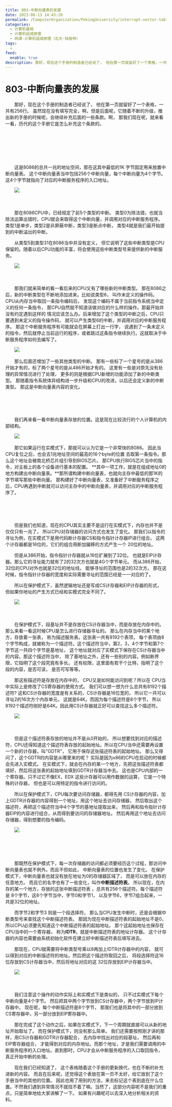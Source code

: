 ```yaml
---
title: 803-中断向量表的发展
date: 2023-06-13 14:43:28
permalink: /ComputerOrganization/PekingUniversity/interrupt-vector-table-development
categories:
  - 计算机基础
  - 计算机组成原理
  - 网课-计算机组成原理（北大-陆俊林）
tags:
  - 
feed:
  enable: true
description: 那好，现在这个手册的制造者已经说了， 他在第一页就留好了一个表格，一共有256行。 虽然现在没有填写完全，啊，但是后面呢，它随着不断的升级，推出新的手册的时候呢，会继续补充后面的一些条款。啊， 那我们现在呢，就来看一看，历代的这个手册它是怎么补充这个条款的。
---
```

# 803-中断向量表的发展

　　那好，现在这个手册的制造者已经说了， 他在第一页就留好了一个表格，一共有256行。 虽然现在没有填写完全，啊，但是后面呢，它随着不断的升级，推出新的手册的时候呢，会继续补充后面的一些条款。啊， 那我们现在呢，就来看一看，历代的这个手册它是怎么补充这个条款的。
<!-- more -->
　　‍

　　‍

　　‍

　　这是8086的总共一兆的地址空间，那在这其中最低的1K 字节固定用来放置中断向量表。 这个中断向量表当中包括256个中断向量，每个中断向量为4个字节。 这4个字节就指向了对应的中断服务程序的入口地址。 

　　![](https://image.peterjxl.com/blog/image-20220921224444-rm3nt0o.png)

　　‍

　　那在8086CPU中，已经规定了前5个类型的中断。 类型0为除法错，也就当除法运算出错时，CPU就会来取得这个中断向量，并调用对应的中断服务程序。 类型1是单步，类型2是非屏蔽中断，类型3是断点中断， 类型4就是我们最开始提到的中断溢出的中断。 

　　从类型5到类型31在8086当中并没有定义， 但它说明了这些中断类型是CPU保留的。随着以后CPU功能的丰富，将会使用这些中断类型号来提供新的中断服务。

　　![](https://image.peterjxl.com/blog/image-20220921224609-6cqqnu2.png)

　　‍

　　那我们就来简单的看一看后来的CPU又有了哪些新的中断类型。 那在8086之后，新的中断类型在不断地添加进来。比如说类型6， 叫作未定义的操作码。CPU从内存当中取回一条指令编码后， 发现这个编码不属于当前指令系统当中定义的任何一条指令， 那CPU自然就不知道该做对应的什么样的操作。那最开始并没有约定遇到这样的 情况应该怎么办。后来增加了这个类型的中断之后，CPU只要遇到未定义的指令操作码， 就可以产生类型6的中断，并调用对应的中断服务程序。 那这个中断服务程序有可能就会在屏幕上打出一行字， 说遇到了一条未定义的指令，然后就停止当前运行的程序，或者跳过这条指令继续执行。这就取决于中断服务程序如何去编写了。 

　　![](https://image.peterjxl.com/blog/image-20220921224759-4w5tzwc.png)

　　那么后面还增加了一些其他类型的中断。 那有一些标了一个星号的是从386开始才有的，标了两个星号的是从486开始才有的。 这里有一些是对原先没有处理的异常情况进行了处理， 更多的则是根据CPU新增的功能添加了新的中断类型。 那随着指令系统体异结构进一步升级和CPU的改进，以后还会定义新的中断类型。 那这是中断向量表内容的变化。 

　　‍

　　‍

　　我们再来看一看中断向量表存放的位置。这是现在比较流行的个人计算机的内部结构。

　　![](https://image.peterjxl.com/blog/image-20220921224937-clg4jk6.png)

　　那它如果运行在实模式下，那就可以认为它是一个非常快的8086。 因此当CPU复位之后，也会去1兆地址空间的最高的16个byte的位置 去取第一条指令。那么这个地址会被南北桥芯片组引导到BIOS芯片。 那CPU执行BIOS芯片当中的指令，对主板上的各个设备进行基本的配置。 **其中一项工作，就是在组成地址0的地方构建出中断向量表。**那所谓构建中断向量表，也就向主存中最低的那1K的字节填写那些中断向量。 那构建好了中断向量表，又准备好了中断服务程序之后，CPU再遇到中断就可以访问主存中的中断向量表，并调用对应的中断服务程序了。 

　　‍

　　‍

　　但是我们也知道，现在的CPU其实主要不是运行在实模式下，内存也并不是仅仅只有一兆了， 所以CPU对存储器的访问方式也发生了变化。 那我们以指令的寻址为例，在实模式下是用代码断计存器CS和指令指针计存器IP进行组合。 这两个计存器都是16位的，它们的组合用断加偏移的方式产生一个 20位的地址。

　　但是从386开始，指令指针计存器就从16位扩展到了32位。 也就是EIP计存器。那么它的寻址能力就有了2的32次方也就是4G个字节单元。 而从386开始，32位的CPU对外也就是32位的地址线， 能够寻址的范围也是2的32次方。 那在这时候，指令指针计存器的宽度和实际需要寻址的范围已经是一一对应的了。 

　　所以在保护模式下，虽然逻辑地址还是写成CS计存器和EIP计存器的形式， 但如果你地址的产生方式已经和实模式完全不同了。 

　　![](https://image.peterjxl.com/blog/image-20220922071209-ponmj2c.png)

　　‍

　　在保护模式下，段基址并不是存放在CS计存器当中，而是存放在内存中的。 那么来看一看这时候CPU是怎么进行存储器寻址的。 那么在内存当中的某个地方，存放着一张表， 称为描述服务表。这张表一共有8192个表项， 每个表项由8个字节构成，就被称为一个描述符。这个描述符当中，第2，3，4个字节和第7个字节这一共四个字节是基地址， 这个地址就对应了实模式下保存在CS计存器当中的内容。那这个描述符当中， 除了基地址之外，还有一些别的内容。例如断界限，它指明了这个段究竟有多长。 还有权限，这里面有若干个比特，指明了这个段的内容，是否可读， 是否可写等等。

　　那这些描述符是存放在内存中的， CPU又是如何能访问到呢？所以在 CPU当中实际上是修改了CS寄存器的使用方式。 我们可以想一想为什么总共有8192个描述符? 这和CS计存器的宽度是有关系的，CS计存器是16位宽的， 所以它一共可以寻址2的16次方个内存单元， 这就是64K。而因为每个描述符是8个字节， 所以8192个描述符刚好是64K。因此用CS计存器就正好可以查找这么多个描述符。 

　　![](https://image.peterjxl.com/blog/image-20220922071356-m6ayupz.png)

　　‍

　　但是这个描述符表存放的地址并不是从0开始的， 所以想要找到对应的描述符，CPU还得知道这个描述符表存放的起始地址。所以在CPU当中还需要再设置一个新的计存器，叫"GDTR"， 它用于保存这张描述符表的起始地址。 那么又得问了，这个GDTR的内容是从哪里来的呢？ 实际是因为x86的CPU在启动的时候都会先进入实模式。 在实模式下，就会在内存的某一个地方，先把这张描述符表都填好，然后将这张表的起始地址填到GDTR计存器当中去。 这也是CPU内部的一个寄存器。只不过它不像EX，EDX 这些计存器可以用作数据的运算， 它是一个特殊的计存器， 但也是可以用特定的指令进行访问的。

　　所以在保护模式下，CPU每次要访问存储器，都得先用 CS计存器的内容，加上GDTR计存器的内容得到一个地址，用这个地址去访问存储器， 然后取出这个描述符，再把这个描述符当中4个字节的基地址提取出来， 然后再和指令指针计存器EIP的内容进行组合，从而得到要访问的存储器地址。 然后再用这个地址去访问存储器，得到想要的指令编码。

　　![](https://image.peterjxl.com/blog/image-20220922071522-9bnz1di.png)

　　‍

　　‍

　　那既然在保护模式下，每一次存储器的访问都必须要经历这个过程，那访问中断向量表也就不例外。而且不但如此， 中断向量表的位置也发生了变化。 在保护模式下，中断向量表也就没有放在地址为0的存储器区域了， 而是可以放在内存的任意地方。 而且它的名字也有了一些变化，叫作**中断描述符表**。 所以现在，在内存的某一个地方，存放的这张中断描述符表 ，总共有256个描述符。每个描述符是 8个字节，这8个字节当中，字节0和字节1， 以及字节6，字节7组合起来，一共是32位的地址。

　　而字节2和字节3 则是一个段选择符。 那么当CPU发生中断时，还是会根据中断类型号来查找这个中断描述符表。 那因为现在中断描述符表的起始地址不是0， 所以CPU必须要先知道这个中断描述符表的起始地址。 那个这起始地址也保存在CPU当中的一个寄存器， 称为**IDTR**，就是中断描述符表的地址计存器。 这个计存器的内容也需要由系统初始化软件在建立好中断描述符表后填写进去。 

　　那现在，CPU就需要将中断类型号乘以8再加上IDTR计存器中的内容， 就可以得到对应的中断描述符的地址。然后把这个描述符取回之后， 将段选择符这16位存放到CS计存器当中，然后将地址对应的这 32位存放到EIP计存器当中。 

　　![](https://image.peterjxl.com/blog/image-20220922071701-qanr4e2.png)

　　‍

　　我们注意这个操作的动作实际上和实模式下是类似的， 只不过实模式下每个中断向量是4个字节。 然后把其中两个字节放到CS计存器中，两个字节放到IP计存器中。 现在呢，每个中断描述符是8个字节， 那我们也是将其中的一部分放到CS寄存器中，另一部分放到EIP寄存器中。 

　　那在完成了这个动作之后，如果在实模式下，下一个周期就直接可以从新的地址开始取址了。 而在保护模式下，则没有那么简单。 我们还需要按照刚才讲的那样，用CS计存器和GDTR计存器配合， 去内存中找出对应的段基址， 然后再和EIP寄存器组合， 才能得到对应的内存地址。而那个地址，才是我们需要调用的中断服务程序的入口地址。直到那时，CPU才会从中断服务程序的入口取回指令，真正开始中断的处理。

　　现在我们已经知道了， 这个表格随着这个手册的更新换代，也在不断的补充进新的内容。 而且在后来呢，还觉得这个表放在第一页不太好，给它放到了这个手册当中的其他的位置。 因此也用了用别的方法，来去标记这个表到底在什么位置。不然我们遇到异常情况不就找不着了嘛。当然了，这部分内容呢不是我们的重点，只是简单地给大家讲解了一下。 如果有兴趣呢可以去深入地分析相关的资料。
